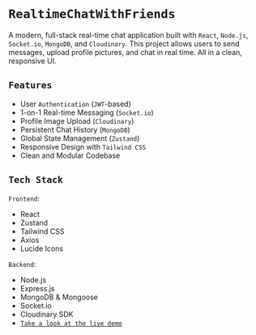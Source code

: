 # `RealtimeChatWithFriends`

A modern, full-stack real-time chat application built with `React`, `Node.js`, `Socket.io`, `MongoDB`, and `Cloudinary`. 
This project allows users to send messages, upload profile pictures, and chat in real time. All in a clean, responsive UI.

## `Features`
- User `Authentication` (`JWT`-based)
- 1-on-1 Real-time Messaging (`Socket.io`)
- Profile Image Upload (`Cloudinary`)
- Persistent Chat History (`MongoDB`)
- Global State Management (`Zustand`)
- Responsive Design with `Tailwind CSS`
- Clean and Modular Codebase

## `Tech Stack`

`Frontend`:
- React
- Zustand
- Tailwind CSS
- Axios
- Lucide Icons

`Backend`:
- Node.js
- Express.js
- MongoDB & Mongoose
- Socket.io
- Cloudinary SDK
- [`Take a look at the live demo`](https://realtimechat-withfriends.onrender.com)
